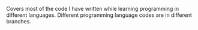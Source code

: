 Covers most of the code I have written while learning programming in different languages. Different programming language codes are in different branches.
